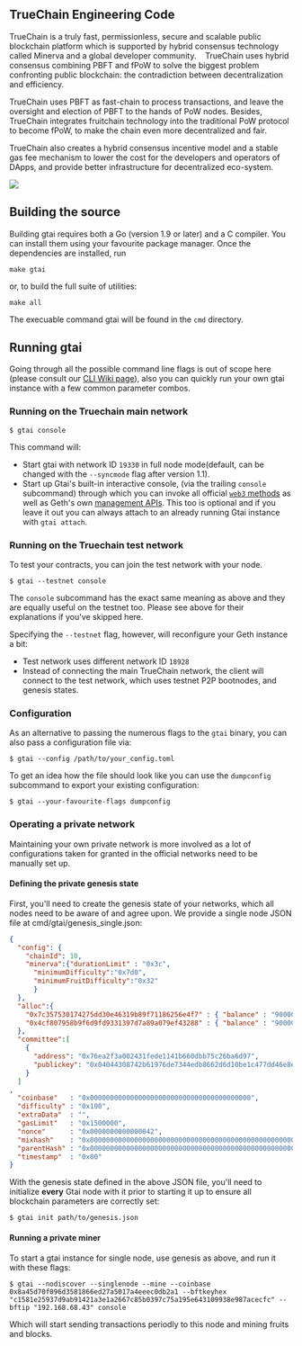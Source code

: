 ## TrueChain Engineering Code

TrueChain is a truly fast, permissionless, secure and scalable public blockchain platform 
which is supported by hybrid consensus technology called Minerva and a global developer community. 
 
TrueChain uses hybrid consensus combining PBFT and fPoW to solve the biggest problem confronting public blockchain: 
the contradiction between decentralization and efficiency. 

TrueChain uses PBFT as fast-chain to process transactions, and leave the oversight and election of PBFT to the hands of PoW nodes. 
Besides, TrueChain integrates fruitchain technology into the traditional PoW protocol to become fPoW, 
to make the chain even more decentralized and fair. 
 
TrueChain also creates a hybrid consensus incentive model and a stable gas fee mechanism to lower the cost for the developers 
and operators of DApps, and provide better infrastructure for decentralized eco-system. 

<a href="https://github.com/taiyuechain/taiyuechain/blob/master/COPYING"><img src="https://img.shields.io/badge/license-GPL%20%20truechain-lightgrey.svg"></a>

## Building the source


Building gtai requires both a Go (version 1.9 or later) and a C compiler.
You can install them using your favourite package manager.
Once the dependencies are installed, run

    make gtai

or, to build the full suite of utilities:

    make all

The execuable command gtai will be found in the `cmd` directory.

## Running gtai

Going through all the possible command line flags is out of scope here (please consult our
[CLI Wiki page](https://github.com/taiyuechain/taiyuechain/wiki/Command-Line-Options)), 
also you can quickly run your own gtai instance with a few common parameter combos.

### Running on the Truechain main network

```
$ gtai console
```

This command will:

 * Start gtai with network ID `19330` in full node mode(default, can be changed with the `--syncmode` flag after version 1.1).
 * Start up Gtai's built-in interactive console,
   (via the trailing `console` subcommand) through which you can invoke all official [`web3` methods](https://github.com/taiyuechain/taiyuechain/wiki/RPC-API)
   as well as Geth's own [management APIs](https://github.com/taiyuechain/taiyuechain/wiki/Management-API).
   This too is optional and if you leave it out you can always attach to an already running Gtai instance
   with `gtai attach`.


### Running on the Truechain test network

To test your contracts, you can join the test network with your node.

```
$ gtai --testnet console
```

The `console` subcommand has the exact same meaning as above and they are equally useful on the
testnet too. Please see above for their explanations if you've skipped here.

Specifying the `--testnet` flag, however, will reconfigure your Geth instance a bit:

 * Test network uses different network ID `18928`
 * Instead of connecting the main TrueChain network, the client will connect to the test network, which uses testnet P2P bootnodes,  and genesis states.


### Configuration

As an alternative to passing the numerous flags to the `gtai` binary, you can also pass a configuration file via:

```
$ gtai --config /path/to/your_config.toml
```

To get an idea how the file should look like you can use the `dumpconfig` subcommand to export your existing configuration:

```
$ gtai --your-favourite-flags dumpconfig
```

### Operating a private network

Maintaining your own private network is more involved as a lot of configurations taken for granted in
the official networks need to be manually set up.

#### Defining the private genesis state

First, you'll need to create the genesis state of your networks, which all nodes need to be aware of
and agree upon. We provide a single node JSON file at cmd/gtai/genesis_single.json:

```json
{
  "config": {
    "chainId": 10,
    "minerva":{"durationLimit" : "0x3c",
      "minimumDifficulty":"0x7d0",
      "minimumFruitDifficulty":"0x32"
      }
  },
  "alloc":{
    "0x7c357530174275dd30e46319b89f71186256e4f7" : { "balance" : "90000000000000000000000"},
    "0x4cf807958b9f6d9fd9331397d7a89a079ef43288" : { "balance" : "90000000000000000000000"}
  },
  "committee":[
    {
      "address": "0x76ea2f3a002431fede1141b660dbb75c26ba6d97",
      "publickey": "0x04044308742b61976de7344edb8662d6d10be1c477dd46e8e4c433c1288442a79183480894107299ff7b0706490f1fb9c9b7c9e62ae62d57bd84a1e469460d8ac1"
    }
  ]
,
  "coinbase"   : "0x0000000000000000000000000000000000000000",
  "difficulty" : "0x100",
  "extraData"  : "",
  "gasLimit"   : "0x1500000",
  "nonce"      : "0x0000000000000042",
  "mixhash"    : "0x0000000000000000000000000000000000000000000000000000000000000000",
  "parentHash" : "0x0000000000000000000000000000000000000000000000000000000000000000",
  "timestamp"  : "0x00"
}
```

With the genesis state defined in the above JSON file, you'll need to initialize **every** Gtai node
with it prior to starting it up to ensure all blockchain parameters are correctly set:

```
$ gtai init path/to/genesis.json
```


#### Running a private miner

To start a gtai instance for single node, use genesis as above, and run it with these flags:

```
$ gtai --nodiscover --singlenode --mine --coinbase 0x8a45d70f096d3581866ed27a5017a4eeec0db2a1 --bftkeyhex "c1581e25937d9ab91421a3e1a2667c85b0397c75a195e643109938e987acecfc" --bftip "192.168.68.43" console
```

Which will start sending transactions periodly to this node and mining fruits and blocks.
